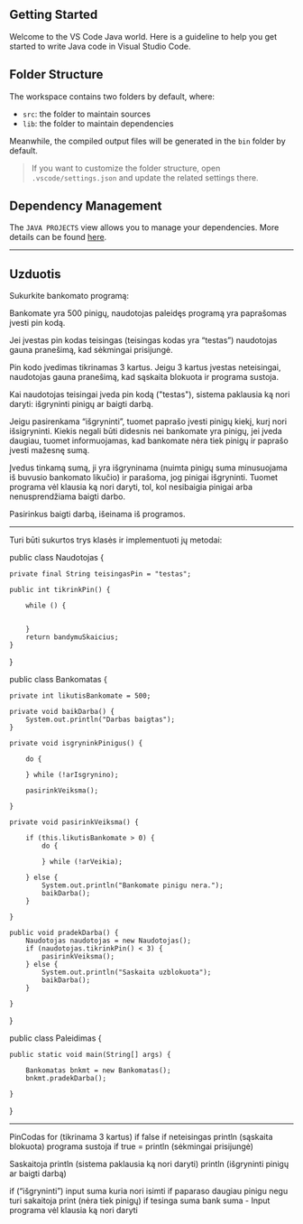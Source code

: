 ## Getting Started

Welcome to the VS Code Java world. Here is a guideline to help you get started to write Java code in Visual Studio Code.

## Folder Structure

The workspace contains two folders by default, where:

- `src`: the folder to maintain sources
- `lib`: the folder to maintain dependencies

Meanwhile, the compiled output files will be generated in the `bin` folder by default.

> If you want to customize the folder structure, open `.vscode/settings.json` and update the related settings there.

## Dependency Management

The `JAVA PROJECTS` view allows you to manage your dependencies. More details can be found [here](https://github.com/microsoft/vscode-java-dependency#manage-dependencies).

---------------------------------------------------------------------------

## Uzduotis

Sukurkite bankomato programą:
 
Bankomate yra 500 pinigų, naudotojas paleidęs programą yra paprašomas įvesti pin 
kodą.  

Jei įvestas pin kodas teisingas (teisingas kodas yra “testas”) naudotojas gauna pranešimą, kad sėkmingai prisijungė.  

Pin kodo įvedimas tikrinamas 3 kartus. Jeigu 3 kartus įvestas neteisingai, naudotojas gauna pranešimą, kad sąskaita blokuota ir programa sustoja. 

Kai naudotojas teisingai įveda pin kodą ("testas"), sistema paklausia ką nori daryti: išgryninti pinigų ar baigti darbą.  

Jeigu pasirenkama “išgryninti”, tuomet paprašo įvesti pinigų kiekį, kurį nori išsigryninti. Kiekis negali būti didesnis nei bankomate yra pinigų, jei įveda daugiau, tuomet informuojamas, kad bankomate nėra tiek pinigų ir paprašo įvesti mažesnę sumą.

Įvedus tinkamą sumą, ji yra išgryninama (nuimta pinigų suma minusuojama iš buvusio bankomato likučio) ir parašoma, jog pinigai išgryninti. Tuomet programa vėl klausia ką nori daryti, tol, kol nesibaigia pinigai arba nenusprendžiama baigti darbo. 

Pasirinkus baigti darbą, išeinama iš programos. 

------------

Turi būti sukurtos trys klasės ir implementuoti jų metodai:


public class Naudotojas {

    private final String teisingasPin = "testas";

    public int tikrinkPin() {
        
        while () {

            
        }
        return bandymuSkaicius;
    }

}

public class Bankomatas {

    private int likutisBankomate = 500;

    private void baikDarba() {
        System.out.println("Darbas baigtas");
    }

    private void isgryninkPinigus() {

        do {

        } while (!arIsgrynino);

        pasirinkVeiksma();

    }

    private void pasirinkVeiksma() {

        if (this.likutisBankomate > 0) {
            do {

            } while (!arVeikia);

        } else {
            System.out.println("Bankomate pinigu nera.");
            baikDarba();
        }

    }

    public void pradekDarba() {
        Naudotojas naudotojas = new Naudotojas();
        if (naudotojas.tikrinkPin() < 3) {
            pasirinkVeiksma();
        } else {
            System.out.println("Saskaita uzblokuota");
            baikDarba();
        }

    }

}

public class Paleidimas {

    public static void main(String[] args) {

        Bankomatas bnkmt = new Bankomatas();
        bnkmt.pradekDarba();

    }
}

-------------

PinCodas
    for (tikrinama 3 kartus)
        if false 
            if neteisingas
                println (sąskaita blokuota) programa sustoja
        if true = println (sėkmingai prisijungė)

Saskaitoja
    println (sistema paklausia ką nori daryti)
    println (išgryninti pinigų ar baigti darbą)

if (“išgryninti”)
    input suma kuria nori isimti
    if paparaso daugiau pinigu negu turi sakaitoja
        print (nėra tiek pinigų)
    if tesinga suma
        bank suma - Input
programa vėl klausia ką nori daryti